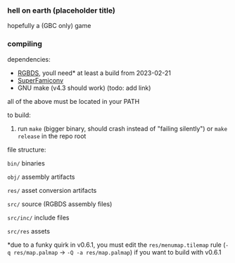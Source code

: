 ### hell on earth (placeholder title)

hopefully a (GBC only) game

### compiling

dependencies:
- [RGBDS](https://gihttps://github.com/gbdev/rgbds/actions/runs/4231985498),
youll need\* at least a build from 2023-02-21
- [SuperFamiconv](https://github.com/Optiroc/SuperFamiconv)
- GNU make (v4.3 should work) (todo: add link)

all of the above must be located in your PATH

to build:
1. run `make` (bigger binary, should crash instead of
"failing silently") or `make release` in the repo root

file structure:

`bin/` binaries

`obj/` assembly artifacts

`res/` asset conversion artifacts

`src/` source (RGBDS assembly files)

`src/inc/` include files

`src/res` assets

\*due to a funky quirk in v0.6.1, you must edit the `res/menumap.tilemap` rule
(`-q res/map.palmap` -> `-Q -a res/map.palmap`) if you want to build with v0.6.1